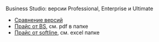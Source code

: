 Business Studio: версии Professional, Enterprise и Ultimate
- [Сравнение версий](https://www.sgs-business.ru/bs_version)
- [Прайс от BS](https://sgs-business.ru/bs_price), см. pdf в папке
- [Прайс от softline](https://store.softline.ru/businessstudio/business-studio/), см. excel папке
